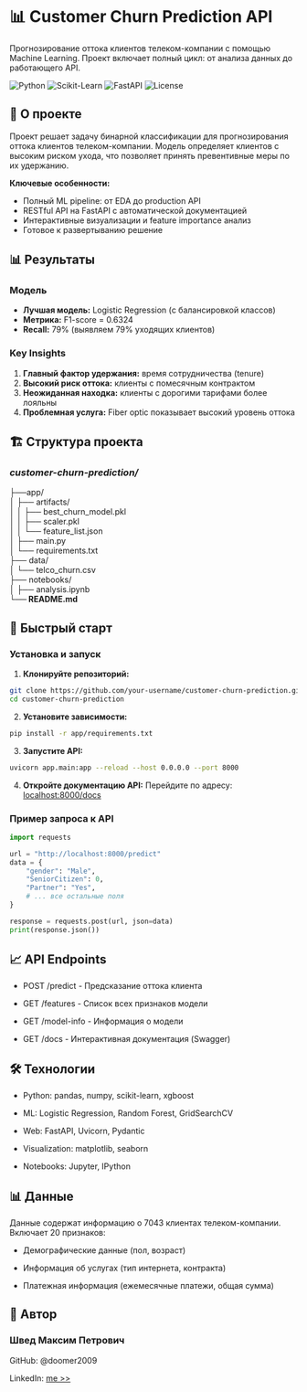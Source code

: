 
# 📊 Customer Churn Prediction API

Прогнозирование оттока клиентов телеком-компании с помощью Machine Learning. Проект включает полный цикл: от анализа данных до работающего API.

![Python](https://img.shields.io/badge/Python-3.8%2B-blue)
![Scikit-Learn](https://img.shields.io/badge/Scikit--Learn-1.0%2B-orange)
![FastAPI](https://img.shields.io/badge/FastAPI-0.68%2B-green)
![License](https://img.shields.io/badge/License-MIT-lightgrey)

## 🎯 О проекте

Проект решает задачу бинарной классификации для прогнозирования оттока клиентов телеком-компании. Модель определяет клиентов с высоким риском ухода, что позволяет принять превентивные меры по их удержанию.

**Ключевые особенности:**
- Полный ML pipeline: от EDA до production API
- RESTful API на FastAPI с автоматической документацией
- Интерактивные визуализации и feature importance анализ
- Готовое к развертыванию решение

## 📊 Результаты

### Модель
- **Лучшая модель:** Logistic Regression (с балансировкой классов)
- **Метрика:** F1-score = 0.6324
- **Recall:** 79% (выявляем 79% уходящих клиентов)

### Key Insights
1. **Главный фактор удержания:** время сотрудничества (tenure)
2. **Высокий риск оттока:** клиенты с помесячным контрактом
3. **Неожиданная находка:** клиенты с дорогими тарифами более лояльны
4. **Проблемная услуга:** Fiber optic показывает высокий уровень оттока

## 🏗️ Структура проекта

### *customer-churn-prediction/*
├──app/  
│ ├── artifacts/  
│ │ ├── best_churn_model.pkl  
│ │ ├── scaler.pkl  
│ │ └── feature_list.json  
│ ├── main.py  
│ └── requirements.txt  
├── data/   
│ └── telco_churn.csv  
├── notebooks/  
│ ├── analysis.ipynb    
**└── README.md**  


## 🚀 Быстрый старт

### Установка и запуск

1. **Клонируйте репозиторий:**
```bash
git clone https://github.com/your-username/customer-churn-prediction.git
cd customer-churn-prediction
```
2. **Установите зависимости:**
```bash
pip install -r app/requirements.txt
```
3. **Запустите API:**
```bash
uvicorn app.main:app --reload --host 0.0.0.0 --port 8000
```
4. **Откройте документацию API:**
Перейдите по адресу: [localhost:8000/docs](http://localhost:8000/docs)


### Пример запроса к API
```python
import requests

url = "http://localhost:8000/predict"
data = {
    "gender": "Male",
    "SeniorCitizen": 0,
    "Partner": "Yes",
    # ... все остальные поля
}

response = requests.post(url, json=data)
print(response.json())
```

## 📈 API Endpoints
- POST /predict - Предсказание оттока клиента

- GET /features - Список всех признаков модели

- GET /model-info - Информация о модели

- GET /docs - Интерактивная документация (Swagger)

## 🛠️ Технологии

- Python: pandas, numpy, scikit-learn, xgboost

- ML: Logistic Regression, Random Forest, GridSearchCV

- Web: FastAPI, Uvicorn, Pydantic

- Visualization: matplotlib, seaborn

- Notebooks: Jupyter, IPython

## 📊 Данные
Данные содержат информацию о 7043 клиентах телеком-компании. Включает 20 признаков:

- Демографические данные (пол, возраст)

- Информация об услугах (тип интернета, контракта)

- Платежная информация (ежемесячные платежи, общая сумма)

## 👥 Автор
### **Швед Максим Петрович**

GitHub: @doomer2009

LinkedIn: [me >>](https://www.linkedin.com/in/%D1%88%D0%B2%D0%B5%D0%B4-%D0%BC%D0%B0%D0%BA%D1%81%D0%B8%D0%BC/)